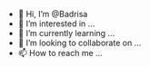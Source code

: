 - 👋 Hi, I’m @Badrisa
- 👀 I’m interested in ...
- 🌱 I’m currently learning ...
- 💞️ I’m looking to collaborate on ...
- 📫 How to reach me ...

<!---
Badrisa/Badrisa is a ✨ special ✨ repository because its `README.md` (this file) appears on your GitHub profile.
You can click the Preview link to take a look at your changes.
--->
